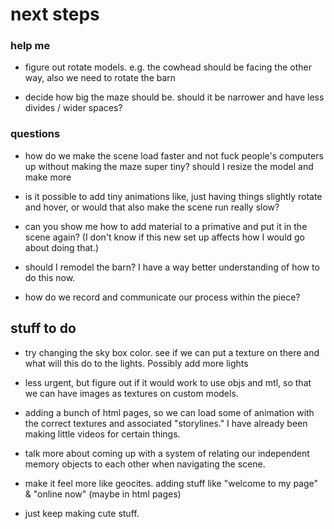 # next steps

### help me

 - figure out rotate models. e.g. the cowhead should be facing the other way, also we need to rotate the barn

 - decide how big the maze should be. should it be narrower and have less divides / wider spaces?


 ### questions

 - how do we make the scene load faster and not fuck people's computers up without making the maze super tiny? should I resize the model and make more 

 - is it possible to add tiny animations like, just having things slightly rotate and hover, or would that also make the scene run really slow? 

 - can you show me how to add material to a primative and put it in the scene again? (I don't know if this new set up affects how I would go about doing that.) 

 - should I remodel the barn? I have a way better understanding of how to do this now. 

 - how do we record and communicate our process within the piece? 


 ## stuff to do

 - try changing the sky box color. see if we can put a texture on there and what will this do to the lights. Possibly add more lights

 -  less urgent, but figure out if it would work to use objs and mtl, so that we can have images as textures on custom models. 

 - adding a bunch of html pages, so we can load some of animation with the correct textures and associated "storylines." I have already been making little videos for certain things. 

 - talk more about coming up with a system of relating our independent memory objects to each other when navigating the scene.

 - make it feel more like geocites. adding stuff like "welcome to my page" & "online now" (maybe in html pages)

 - just keep making cute stuff. 



